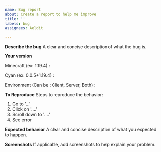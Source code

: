 ```yaml
---
name: Bug report
about: Create a report to help me improve
title: ''
labels: bug
assignees: Aeldit

---
```


**Describe the bug**
A clear and concise description of what the bug is.

**Your version**

Minecraft (ex: 1.19.4) :

Cyan (ex: 0.0.5+1.19.4) :

Environment (Can be : Client, Server, Both) :

**To Reproduce**
Steps to reproduce the behavior:

1. Go to '...'
2. Click on '....'
3. Scroll down to '....'
4. See error

**Expected behavior**
A clear and concise description of what you expected to happen.

**Screenshots**
If applicable, add screenshots to help explain your problem.
